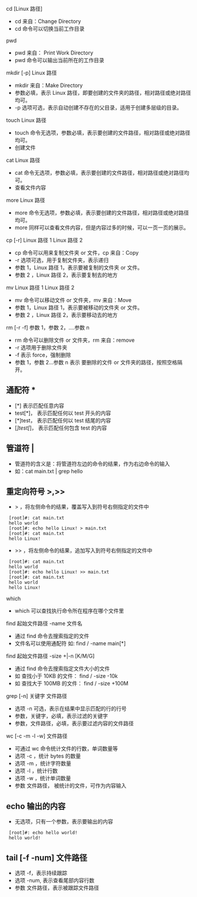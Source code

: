 cd [Linux 路径]

- cd 来自：Change Directory
- cd 命令可以切换当前工作目录

pwd

- pwd 来自： Print Work Directory
- pwd 命令可以输出当前所在的工作目录

mkdir [-p] Linux 路径

- mkdir 来自：Make Directory
- 参数必填，表示 Linux 路径，即要创建的文件夹的路径，相对路径或绝对路径均可。
- -p 选项可选，表示自动创建不存在的父目录，适用于创建多层级的目录。

touch Linux 路径

- touch 命令无选项，参数必填，表示要创建的文件路径，相对路径或绝对路径均可。
- 创建文件

cat Linux 路径

- cat 命令无选项，参数必填，表示要创建的文件路径，相对路径或绝对路径均可。
- 查看文件内容

more Linux 路径

- more 命令无选项，参数必填，表示要创建的文件路径，相对路径或绝对路径均可。
- more 同样可以查看文件内容，但是内容过多的时候，可以一页一页的展示。

cp [-r] Linux 路径 1 Linux 路径 2

- cp 命令可以用来复制文件夹 or 文件，cp 来自：Copy
- -r 选项可选，用于复制文件夹，表示递归
- 参数 1，Linux 路径 1，表示要被复制的文件夹 or 文件。
- 参数 2 ，Linux 路径 2，表示要复制去的地方

mv Linux 路径 1 Linux 路径 2

- mv 命令可以移动文件 or 文件夹，mv 来自：Move
- 参数 1，Linux 路径 1，表示要被移动的文件夹 or 文件。
- 参数 2 ，Linux 路径 2，表示要移动去的地方

rm [-r -f] 参数 1，参数 2，....参数 n

- rm 命令可以删除文件 or 文件夹，rm 来自：remove
- -r 选项用于删除文件夹
- -f 表示 force，强制删除
- 参数 1，参数 2...参数 n 表示 要删除的文件 or 文件夹的路径，按照空格隔开。

## 通配符 \*

- [*] 表示匹配任意内容
- test[*]， 表示匹配任何以 test 开头的内容
- [*]test， 表示匹配任何以 test 结尾的内容
- [*]test[*]， 表示匹配任何包含 test 的内容

## 管道符 |

- 管道符的含义是：将管道符左边的命令的结果，作为右边命令的输入
- 如：cat main.txt | grep hello

## 重定向符号 >,>>

- \> ，将左侧命令的结果，覆盖写入到符号右侧指定的文件中

```vim
 [root]#: cat main.txt
 hello world
 [root]#: echo hello Linux! > main.txt
 [root]#: cat main.txt
 hello Linux!
```

- \>> ，将左侧命令的结果，追加写入到符号右侧指定的文件中

```vim
 [root]#: cat main.txt
 hello world
 [root]#: echo hello Linux! >> main.txt
 [root]#: cat main.txt
 hello world
 hello Linux!
```

which

- which 可以查找执行命令所在程序在哪个文件里

find 起始文件路径 -name 文件名

- 通过 find 命令去搜索指定的文件
- 文件名可以使用通配符
  如: find / -name main[*]

find 起始文件路径 -size +|-n [K/M/G]

- 通过 find 命令去搜索指定文件大小的文件
- 如 查找小于 10KB 的文件： find / -size -10k
- 如 查找大于 100MB 的文件： find / -size +100M

grep [-n] 关键字 文件路径

- 选项 -n 可选，表示在结果中显示匹配的行的行号
- 参数，关键字，必填，表示过滤的关键字
- 参数，文件路径，必填，表示要过滤内容的文件路径

wc [-c -m -l -w] 文件路径

- 可通过 wc 命令统计文件的行数，单词数量等
- 选项 -c ，统计 bytes 的数量
- 选项 -m ，统计字符数量
- 选项 -l ，统计行数
- 选项 -w ，统计单词数量
- 参数 文件路径， 被统计的文件，可作为内容输入

## echo 输出的内容

- 无选项，只有一个参数，表示要输出的内容

```vim
 [root]#: echo hello world!
 hello world!
```

## tail [-f -num] 文件路径

- 选项 -f，表示持续跟踪
- 选项 -num, 表示查看尾部内容行数
- 参数 文件路径，表示被跟踪文件路径
